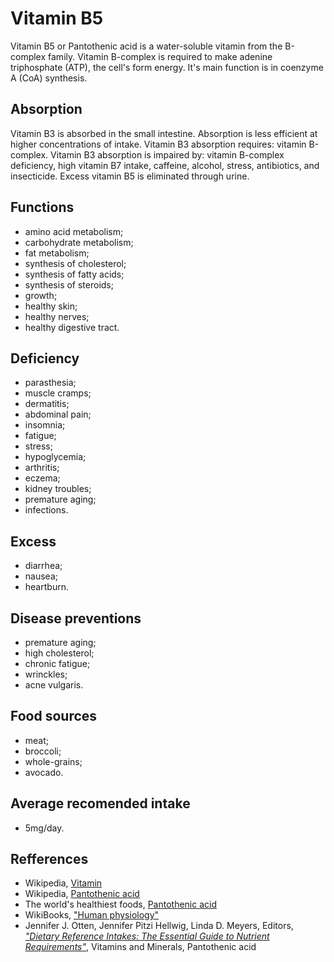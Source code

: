 # Vitamin B5
Vitamin B5 or Pantothenic acid is a water-soluble vitamin from the B-complex family. Vitamin B-complex is required to make adenine triphosphate (ATP), 
the cell's form energy. It's main function is in coenzyme A (CoA) synthesis.

## Absorption
Vitamin B3 is absorbed in the small intestine. Absorption is less efficient at higher concentrations of intake.
Vitamin B3 absorption requires: vitamin B-complex.
Vitamin B3 absorption is impaired by: vitamin B-complex deficiency, high vitamin B7 intake, caffeine, alcohol, stress, antibiotics, and insecticide.
Excess vitamin B5 is eliminated through urine.

## Functions
- amino acid metabolism;
- carbohydrate metabolism;
- fat metabolism;
- synthesis of cholesterol;
- synthesis of fatty acids;
- synthesis of steroids;
- growth;
- healthy skin;
- healthy nerves;
- healthy digestive tract.

## Deficiency
- parasthesia;
- muscle cramps;
- dermatitis;
- abdominal pain;
- insomnia;
- fatigue;
- stress;
- hypoglycemia;
- arthritis;
- eczema;
- kidney troubles;
- premature aging;
- infections.

## Excess
- diarrhea;
- nausea;
- heartburn.

## Disease preventions
- premature aging;
- high cholesterol;
- chronic fatigue;
- wrinckles;
- acne vulgaris.

## Food sources
- meat;
- broccoli;
- whole-grains;
- avocado.

## Average recomended intake
- 5mg/day.

## Refferences
- Wikipedia, [Vitamin](https://en.wikipedia.org/wiki/Vitamin)
- Wikipedia, [Pantothenic acid](https://en.wikipedia.org/wiki/Pantothenic_acid)
- The world's healthiest foods, [Pantothenic acid](http://www.whfoods.com/genpage.php?tname=nutrient&dbid=87)
- WikiBooks, ["Human physiology"](https://en.wikibooks.org/wiki/Human_Physiology/Nutrition#Vitamins)
- Jennifer J. Otten, Jennifer Pitzi Hellwig, Linda D. Meyers, Editors, [_"Dietary Reference Intakes: The Essential Guide to Nutrient Requirements"_](https://www.amazon.com/Dietary-Reference-Intakes-Essential-Requirements/dp/0309157420), Vitamins and Minerals, Pantothenic acid